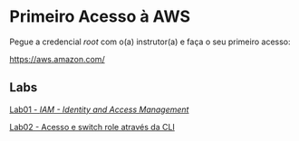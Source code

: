 # Primeiro Acesso à AWS

Pegue a credencial _root_ com o(a) instrutor(a) e faça o seu primeiro acesso:

https://aws.amazon.com/

## Labs
[Lab01 - _IAM - Identity and Access Management_](lab01.md)

[Lab02 - Acesso e switch role através da CLI](lab02.md)